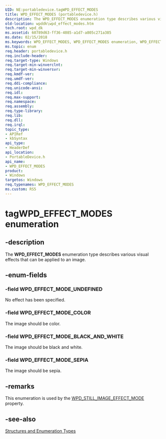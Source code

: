 ```yaml
---
UID: NE:portabledevice.tagWPD_EFFECT_MODES
title: WPD_EFFECT_MODES (portabledevice.h)
description: The WPD_EFFECT_MODES enumeration type describes various visual effects that can be applied to an image.
old-location: wpddk\wpd_effect_modes.htm
tech.root: wpd_dk
ms.assetid: 60789d63-ff36-4085-a1d7-a805c271a385
ms.date: 02/15/2018
ms.keywords: WPD_EFFECT_MODES, WPD_EFFECT_MODES enumeration, WPD_EFFECT_MODE_BLACK_AND_WHITE, WPD_EFFECT_MODE_COLOR, WPD_EFFECT_MODE_SEPIA, WPD_EFFECT_MODE_UNDEFINED, enumeration, portabledevice/WPD_EFFECT_MODES, portabledevice/WPD_EFFECT_MODE_BLACK_AND_WHITE, portabledevice/WPD_EFFECT_MODE_COLOR, portabledevice/WPD_EFFECT_MODE_SEPIA, portabledevice/WPD_EFFECT_MODE_UNDEFINED, tagWPD_EFFECT_MODES, wpddk.wpd_effect_modes
ms.topic: enum
req.header: portabledevice.h
req.include-header: 
req.target-type: Windows
req.target-min-winverclnt: 
req.target-min-winversvr: 
req.kmdf-ver: 
req.umdf-ver: 
req.ddi-compliance: 
req.unicode-ansi: 
req.idl: 
req.max-support: 
req.namespace: 
req.assembly: 
req.type-library: 
req.lib: 
req.dll: 
req.irql: 
topic_type:
- APIRef
- kbSyntax
api_type:
- HeaderDef
api_location:
- PortableDevice.h
api_name:
- WPD_EFFECT_MODES
product:
- Windows
targetos: Windows
req.typenames: WPD_EFFECT_MODES
ms.custom: RS5
---
```


# tagWPD_EFFECT_MODES enumeration


## -description



The <b>WPD_EFFECT_MODES</b> enumeration type describes various visual effects that can be applied to an image.




## -enum-fields




### -field WPD_EFFECT_MODE_UNDEFINED

No effect has been specified.


### -field WPD_EFFECT_MODE_COLOR

The image should be color.


### -field WPD_EFFECT_MODE_BLACK_AND_WHITE

The image should be black and white.


### -field WPD_EFFECT_MODE_SEPIA

The image should be sepia.


## -remarks



This enumeration is used by the <a href="https://docs.microsoft.com/windows/desktop/wpd_sdk/still-image-properties">WPD_STILL_IMAGE_EFFECT_MODE</a> property.




## -see-also




<a href="https://msdn.microsoft.com/library/windows/hardware/ff597672">Structures and Enumeration Types</a>
 

 

